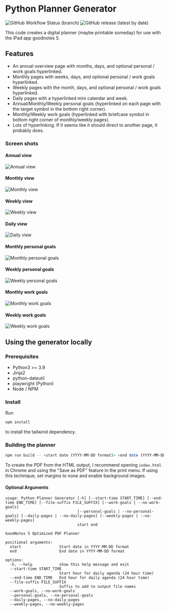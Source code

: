 # Python Planner Generator

![GitHub Workflow Status (branch)](https://img.shields.io/github/workflow/status/georgiastuart/planner-generator-python/Test%20Build%20Configurations/main)
![GitHub release (latest by date)](https://img.shields.io/github/v/release/georgiastuart/planner-generator-python)

This code creates a digital planner (maybe printable someday) for use with the
iPad app goodnotes 5.

## Features

- An annual overview page with months, days, and optional personal / work goals hyperlinked.
- Monthly pages with weeks, days, and optional personal / work goals hyperlinked.
- Weekly pages with the month, days, and optional personal / work goals hyperlinked.
- Daily pages with a hyperlinked mini calendar and week.
- Annual/Monthly/Weekly personal goals (hyperlinked on each page with the target symbol in the bottom right corner).
- Monthly/Weekly work goals (hyperlinked with briefcase symbol in bottom right corner of monthly/weekly pages).
- Lots of hyperlinking. If it seems like it should direct to another page, it probably does.

### Screen shots

#### Annual view 

![Annual view](https://user-images.githubusercontent.com/8276147/203629183-412e0cf9-9ba0-4311-9542-54396dd96521.png)

#### Monthly view

![Monthly view](https://user-images.githubusercontent.com/8276147/203629487-03726b4c-6ef8-418c-bc34-cf41a60100f0.png)

#### Weekly view


![Weekly view](https://user-images.githubusercontent.com/8276147/203629643-d0aa6bb7-b904-4685-bf6a-ae9adc9a6a5b.png)

#### Daily view

![Daily view](https://user-images.githubusercontent.com/8276147/203629772-3317b5e0-ee10-425d-b1a4-c175b2050454.png)

#### Monthly personal goals

![Monthly personal goals](https://user-images.githubusercontent.com/8276147/203632411-63bc909a-2687-4a4e-825c-27084cdf25fd.png)

#### Weekly personal goals

![Weekly personal goals](https://user-images.githubusercontent.com/8276147/203632731-09e8f814-845d-42ab-82c5-07b39fbb858c.png)

#### Monthly work goals

![Monthly work goals](https://user-images.githubusercontent.com/8276147/203632843-0e60341f-3373-4653-9fc5-46cbc9f1e098.png)

#### Weekly work goals

![Weekly work goals](https://user-images.githubusercontent.com/8276147/203632936-8860454b-5de8-4c1d-9826-5b426bd2bee1.png)

## Using the generator locally

### Prerequisites 

- Python3 >= 3.9 
- Jinja2
- python-dateutil
- playwright (Python)
- Node / NPM

### Install

Run 

```bash
npm install
```

to install the tailwind dependency.

### Building the planner

```bash
npm run build -- <start date (YYYY-MM-DD format)> <end date (YYYY-MM-DD format)> <optional arguments> 
```

To create the PDF from the HTML output, I recommend opening `index.html` in 
Chrome and using the "Save as PDF" feature in the print menu. If using this 
technique, set margins to none and enable background images.

#### Optional Arguments 

```
usage: Python Planner Generator [-h] [--start-time START_TIME] [--end-time END_TIME] [--file-suffix FILE_SUFFIX] [--work-goals | --no-work-goals]
                                [--personal-goals | --no-personal-goals] [--daily-pages | --no-daily-pages] [--weekly-pages | --no-weekly-pages]
                                start end

GoodNotes 5 Optimized PDF Planner

positional arguments:
  start                 Start date in YYYY-MM-DD format
  end                   End date in YYYY-MM-DD format

options:
  -h, --help            show this help message and exit
  --start-time START_TIME
                        Start hour for daily agenda (24 hour time)
  --end-time END_TIME   End hour for daily agenda (24 hour time)
  --file-suffix FILE_SUFFIX
                        Suffix to add to output file names
  --work-goals, --no-work-goals
  --personal-goals, --no-personal-goals
  --daily-pages, --no-daily-pages
  --weekly-pages, --no-weekly-pages
```

